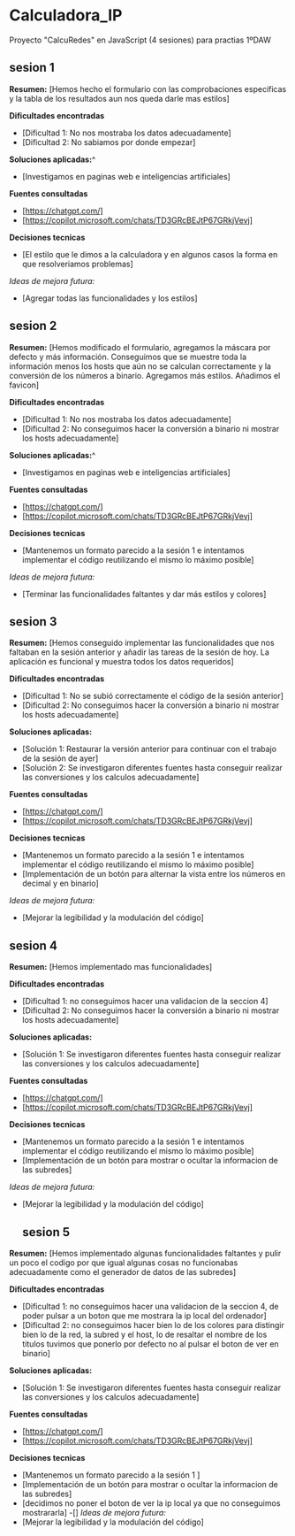 # Calculadora_IP
Proyecto "CalcuRedes" en JavaScript (4 sesiones) para practias 1ºDAW

## sesion 1

**Resumen:**
[Hemos hecho el formulario con las comprobaciones especificas y la tabla de los resultados aun nos queda darle mas estilos]

**Dificultades encontradas**
- [Dificultad 1: No nos mostraba los datos adecuadamente]
- [Dificultad 2: No sabiamos por donde empezar]

**Soluciones aplicadas:**^
- [Investigamos en paginas web e inteligencias artificiales]

**Fuentes consultadas**
- [https://chatgpt.com/]
- [https://copilot.microsoft.com/chats/TD3GRcBEJtP67GRkjVevj]
 
 **Decisiones tecnicas**
 - [El estilo que le dimos a la calculadora y en algunos casos la forma en que resolveriamos problemas]


 *Ideas de mejora futura:*
 - [Agregar todas las funcionalidades y los estilos]


 ## sesion 2

**Resumen:**
[Hemos modificado el formulario, agregamos la máscara por defecto y más información. Conseguimos que se muestre toda la información menos los hosts que aún no se calculan correctamente y la conversión de los números a binario. Agregamos más estilos. Añadimos el favicon]

**Dificultades encontradas**
- [Dificultad 1: No nos mostraba los datos adecuadamente]
- [Dificultad 2: No conseguimos hacer la conversión a binario ni mostrar los hosts adecuadamente]

**Soluciones aplicadas:**^
- [Investigamos en paginas web e inteligencias artificiales]

**Fuentes consultadas**
- [https://chatgpt.com/]
- [https://copilot.microsoft.com/chats/TD3GRcBEJtP67GRkjVevj]
 
 **Decisiones tecnicas**
 - [Mantenemos un formato parecido a la sesión 1 e intentamos implementar el código reutilizando el mismo lo máximo posible]

 *Ideas de mejora futura:*
 - [Terminar las funcionalidades faltantes y dar más estilos y colores]

  ## sesion 3

  **Resumen:**
[Hemos conseguido implementar las funcionalidades que nos faltaban en la sesión anterior y añadir las tareas de la sesión de hoy. La aplicación es funcional y muestra todos los datos requeridos]

**Dificultades encontradas**
- [Dificultad 1: No se subió correctamente el código de la sesión anterior]
- [Dificultad 2: No conseguimos hacer la conversión a binario ni mostrar los hosts adecuadamente]

**Soluciones aplicadas:**
- [Solución 1: Restaurar la versión anterior para continuar con el trabajo de la sesión de ayer]
- [Solución 2: Se investigaron diferentes fuentes hasta conseguir realizar las conversiones y los calculos adecuadamente]

**Fuentes consultadas**
- [https://chatgpt.com/]
- [https://copilot.microsoft.com/chats/TD3GRcBEJtP67GRkjVevj]
 
 **Decisiones tecnicas**
 - [Mantenemos un formato parecido a la sesión 1 e intentamos implementar el código reutilizando el mismo lo máximo posible]
 - [Implementación de un botón para alternar la vista entre los números en decimal y en binario]

 *Ideas de mejora futura:*
 - [Mejorar la legibilidad y la modulación del código]

  ## sesion 4

  **Resumen:**
[Hemos implementado mas funcionalidades]

**Dificultades encontradas**
- [Dificultad 1: no conseguimos hacer una validacion de la seccion 4]
- [Dificultad 2: No conseguimos hacer la conversión a binario ni mostrar los hosts adecuadamente]

**Soluciones aplicadas:**
- [Solución 1: Se investigaron diferentes fuentes hasta conseguir realizar las conversiones y los calculos adecuadamente]

**Fuentes consultadas**
- [https://chatgpt.com/]
- [https://copilot.microsoft.com/chats/TD3GRcBEJtP67GRkjVevj]
 
 **Decisiones tecnicas**
 - [Mantenemos un formato parecido a la sesión 1 e intentamos implementar el código reutilizando el mismo lo máximo posible]
 - [Implementación de un botón para mostrar o ocultar la informacion de las subredes]

 *Ideas de mejora futura:*
 - [Mejorar la legibilidad y la modulación del código]


   ## sesion 5

  **Resumen:**
[Hemos implementado algunas funcionalidades faltantes y pulir un poco el codigo por que igual algunas cosas no funcionabas adecuadamente como el generador de datos de las subredes]

**Dificultades encontradas**
- [Dificultad 1: no conseguimos hacer una validacion de la seccion 4, de poder pulsar a un boton que me mostrara la ip local del ordenador]
- [Dificultad 2: no conseguimos hacer bien lo de los colores para distingir bien lo de la red, la subred y el host, lo de resaltar el nombre de los titulos tuvimos que ponerlo por defecto no al pulsar el boton de ver en binario]

**Soluciones aplicadas:**
- [Solución 1: Se investigaron diferentes fuentes hasta conseguir realizar las conversiones y los calculos adecuadamente]

**Fuentes consultadas**
- [https://chatgpt.com/]
- [https://copilot.microsoft.com/chats/TD3GRcBEJtP67GRkjVevj]
 
 **Decisiones tecnicas**
 - [Mantenemos un formato parecido a la sesión 1 ]
 - [Implementación de un botón para mostrar o ocultar la informacion de las subredes]
 - [decidimos no poner el boton de ver la ip local ya que no conseguimos mostrararla]
  -[]
 *Ideas de mejora futura:*
 - [Mejorar la legibilidad y la modulación del código]